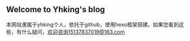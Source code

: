 ## Welcome to Yhking's blog

本网站隶属于yhking个人，依托于github，使用hexo框架搭建。如果您看到这些，有什么疑问，欢迎咨询15137837019@163.com